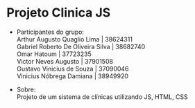 # Projeto Clinica JS
- Participantes do grupo:<br>
    Arthur Augusto Quaglio Lima | 38624311<br>
    Gabriel Roberto De Oliveira Silva | 38682740<br>
    Omar Hatoum | 37723235<br>
    Victor Neves Augusto | 37901508<br>
    Gustavo Vinicius de Souza | 37090046<br>
    Vinicius Nóbrega Damiana | 38949920<br>

- Sobre:<br>
Projeto de um sistema de clínicas utilizando JS, HTML, CSS
